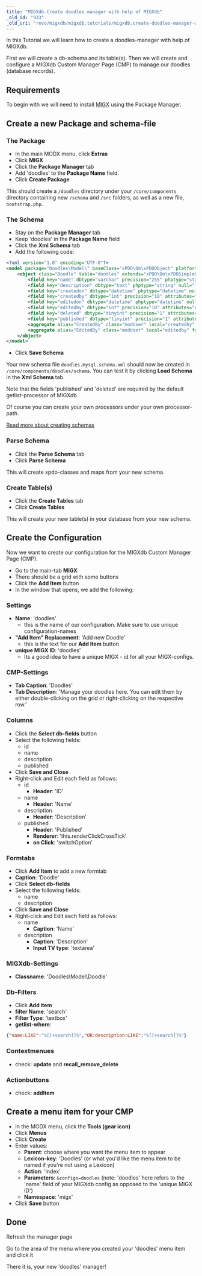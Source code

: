 ```yaml
---
title: "MIGXdb.Create doodles manager with help of MIGXdb"
_old_id: "933"
_old_uri: "revo/migxdb/migxdb.tutorials/migxdb.create-doodles-manager-with-help-of-migxdb"
---
```


In this Tutorial we will learn how to create a doodles-manager with help of MIGXdb.

First we will create a db-schema and its table(s). Then we will create and configure a MIGXdb Custom Manager Page (CMP) to manage our doodles (database records).

## Requirements

To begin with we will need to install [MIGX](extras/migx "MIGX") using the Package Manager.

## Create a new Package and schema-file

### The Package

- In the main MODX menu, click **Extras**
- Click **MIGX**
- Click the **Package Manager** tab
- Add 'doodles' to the **Package Name** field. 
- Click **Create Package**

This should create a `/doodles` directory under your `/core/components` directory containing new `/schema` and `/src` folders, as well as a new file, `bootstrap.php`.

### The Schema

- Stay on the **Package Manager** tab
- Keep 'doodles' in the **Package Name** field
- Click the **Xml Schema** tab
- Add the following code:

``` xml
<?xml version="1.0" encoding="UTF-8"?>
<model package="Doodles\Model\" baseClass="xPDO\Om\xPDOObject" platform="mysql" defaultEngine="InnoDB" version="3.0">
    <object class="Doodle" table="doodles" extends="xPDO\Om\xPDOSimpleObject">
        <field key="name" dbtype="varchar" precision="255" phptype="string" null="false" default=""/>
        <field key="description" dbtype="text" phptype="string" null="false" default=""/>
        <field key="createdon" dbtype="datetime" phptype="datetime" null="true"/>
        <field key="createdby" dbtype="int" precision="10" attributes="unsigned" phptype="integer" null="false" default="0" />
        <field key="editedon" dbtype="datetime" phptype="datetime" null="true"/>
        <field key="editedby" dbtype="int" precision="10" attributes="unsigned" phptype="integer" null="false" default="0" />
        <field key="deleted" dbtype="tinyint" precision="1" attributes="unsigned" phptype="integer" null="false" default="0" />
        <field key="published" dbtype="tinyint" precision="1" attributes="unsigned" phptype="integer" null="false" default="0" />
        <aggregate alias="CreatedBy" class="modUser" local="createdby" foreign="id" cardinality="one" owner="foreign"/>
        <aggregate alias="EditedBy" class="modUser" local="editedby" foreign="id" cardinality="one" owner="foreign"/>
    </object>
</model>
```

- Click **Save Schema**

Your new schema file `doodles.mysql.schema.xml` should now be created in `/core/components/doodles/schema`. You can test it by clicking **Load Schema** in the **Xml Schema** tab.

Note that the fields 'published' and 'deleted' are required by the default getlist-processor of MIGXdb.

Of course you can create your own processors under your own processor-path.

[Read more about creating schemas](extending-modx/xpdo/custom-models/defining-a-schema "Defining a Schema")

### Parse Schema

- Click the **Parse Schema** tab
- Click **Parse Schema**

This will create xpdo-classes and maps from your new schema.

### Create Table(s)

- Click the **Create Tables** tab
- Click **Create Tables**

This will create your new table(s) in your database from your new schema.

## Create the Configuration

Now we want to create our configuration for the MIGXdb Custom Manager Page (CMP).

- Go to the main-tab **MIGX**
- There should be a grid with some buttons
- Click the **Add Item** button
- In the window that opens, we add the following:

### Settings

- **Name**: 'doodles'
    - this is the name of our configuration. Make sure to use unique configuration-names
- **"Add Item" Replacement**: 'Add new Doodle'
    - this is the text for our **Add Item** button
- **unique MIGX ID**: 'doodles'
    - Its a good idea to have a unique MIGX - id for all your MIGX-configs.

### CMP-Settings

- **Tab Caption**: 'Doodles'
- **Tab Description**: 'Manage your doodles here. You can edit them by either double-clicking on the grid or right-clicking on the respective row.'

### Columns

- Click the **Select db-fields** button
- Select the following fields:
    - id
    - name
    - description
    - published
- Click **Save and Close**
- Right-click and Edit each field as follows:
    - id
        - **Header**: 'ID'
    - name
        - **Header**: 'Name'
    - description
        - **Header**: 'Description'
    - published
        - **Header**: 'Published'
        - **Renderer**: 'this.renderClickCrossTick'
        - **on Click**: 'switchOption'
          
### Formtabs

- Click **Add Item** to add a new formtab
- **Caption**: 'Doodle'
- Click **Select db-fields**
- Select the following fields:
    - name
    - description
- Click **Save and Close**
- Right-click and Edit each field as follows:
    - name
        - **Caption**: 'Name'
    - description
        - **Caption**: 'Description'
        - **Input TV type**: 'textarea'

### MIGXdb-Settings

- **Classname**: 'Doodles\Model\Doodle'

### Db-Filters

- Click **Add item**
- **filter Name**: 'search'
- **Filter Type**: 'textbox'
- **getlist-where**:

``` json
{"name:LIKE":"%[[+search]]%","OR:description:LIKE":"%[[+search]]%"}
```

### Contextmenues

- check: **update** and **recall_remove_delete**

### Actionbuttons

- check: **addItem**

## Create a menu item for your CMP

- In the MODX menu, click the **Tools (gear icon)**
- Click **Menus**
- Click **Create**
- Enter values:
    - **Parent**: choose where you want the menu item to appear
    - **Lexicon-key**: 'Doodles' (or what you'd like the menu item to be named if you're not using a Lexicon)
    - **Action**: 'index'
    - **Parameters**: `&configs=doodles` (note: 'doodles' here refers to the 'name' field of your MIGXdb config as opposed to the 'unique MIGX ID')
    - **Namespace**: 'migx'
- Click **Save** button
  
## Done

Refresh the manager page

Go to the area of the menu where you created your 'doodles' menu item and click it

There it is, your new 'doodles' manager!
